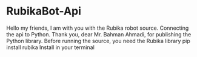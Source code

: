 # RubikaBot-Api
Hello my friends, I am with you with the Rubika robot source. Connecting the api to Python. Thank you, dear Mr. Bahman Ahmadi, for publishing the Python library.  Before running the source, you need the Rubika library pip install rubika Install in your terminal
